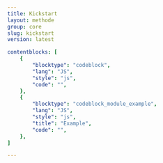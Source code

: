 ```yaml
---
title: Kickstart
layout: methode
group: core
slug: kickstart
version: latest

contentblocks: [
	{
		"blocktype": "codeblock",
		"lang": "JS",
		"style": "js",
		"code": "",
	},
	{
		"blocktype": "codeblock_module_example",
		"lang": "JS",
		"style": "js",
		"title": "Example",
		"code": "",
	},
]

---
```

